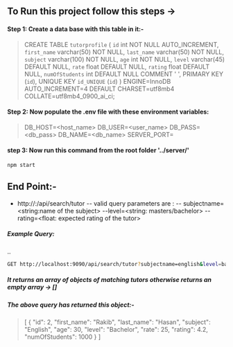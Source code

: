 ## To Run this project follow this steps ->

#### Step 1: Create a data base with this table in it:-
> CREATE TABLE `tutorprofile` (
>   `id` int NOT NULL AUTO_INCREMENT,
>   `first_name` varchar(50) NOT NULL,
>   `last_name` varchar(50) NOT NULL,
>   `subject` varchar(100) NOT NULL,
>   `age` int NOT NULL,
>   `level` varchar(45) DEFAULT NULL,
>   `rate` float DEFAULT NULL,
>   `rating` float DEFAULT NULL,
>   `numOfStudents` int DEFAULT NULL COMMENT '	',
>   PRIMARY KEY (`id`),
>   UNIQUE KEY `id_UNIQUE` (`id`)
> ) ENGINE=InnoDB AUTO_INCREMENT=4 DEFAULT CHARSET=utf8mb4 COLLATE=utf8mb4_0900_ai_ci;

#### Step 2: Now populate the .env file with these environment variables: 

> DB_HOST=<host_name>
> DB_USER=<user_name>
> DB_PASS=<db_pass>
> DB_NAME=<db_name>
> SERVER_PORT=<desired-port>

#### step 3: Now run this command from the root folder '../server/<from-here>'

```sh
npm start
```
## End Point:-
- http://<HOST>:<PORT>/api/search/tutor
-- valid query parameters are :
-- subjectname=<string:name of the subject>
--level=<string: masters/bachelor>
--rating=<float: expected rating of the tutor>

##### Example Query:
..
```sh
GET http://localhost:9090/api/search/tutor?subjectname=english&level=bachelor
```
##### It returns an array of objects of matching tutors otherwise returns an empty array -> []

##### The above query has returned this object:-
> [
    {
        "id": 2,
        "first_name": "Rakib",
        "last_name": "Hasan",
        "subject": "English",
        "age": 30,
        "level": "Bachelor",
        "rate": 25,
        "rating": 4.2,
        "numOfStudents": 1000
    }
]
> 
